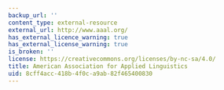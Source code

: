 ```yaml
---
backup_url: ''
content_type: external-resource
external_url: http://www.aaal.org/
has_external_licence_warning: true
has_external_license_warning: true
is_broken: ''
license: https://creativecommons.org/licenses/by-nc-sa/4.0/
title: American Association for Applied Linguistics
uid: 8cff4acc-418b-4f0c-a9ab-82f465400830
---
```

